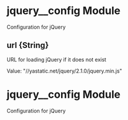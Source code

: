 # jquery__config Module

Configuration for jQuery

## url {String}

URL for loading jQuery if it does not exist

Value: "//yastatic.net/jquery/2.1.0/jquery.min.js"

# jquery__config Module

Configuration for jQuery


